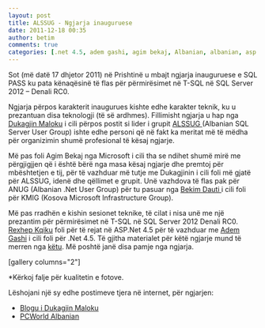 ```yaml
---
layout: post
title: ALSSUG - Ngjarja inauguruese
date: 2011-12-18 00:35
author: betim
comments: true
categories: [.net 4.5, adem gashi, agim bekaj, Albanian, albanian, asp.net 4.5, bekim dauti, betim drenica, denali, dukagjin maloku, Event, General, kosova, microsoft, prishtina, rexhep kqiku, sql server, Technology]
---
```

Sot (më datë 17 dhjetor 2011) në Prishtinë u mbajt ngjarja inauguruese e SQL PASS ku pata kënaqësinë të flas për përmirësimet në T-SQL në SQL Server 2012 – Denali RC0.<!--more-->

Ngjarja përpos karakterit inaugurues kishte edhe karakter teknik, ku u prezantuan disa teknologji (të së ardhmes). Fillimisht ngjarja u hap nga <a title="Dukagjin Maloku" href="https://twitter.com/#!/dugisql" target="_blank">Dukagjin Maloku</a> i cili përpos postit si lider i grupit <a title="ALSSUG" href="http://albania.sqlpass.org/" target="_blank">ALSSUG </a>(Albanian SQL Server User Group) ishte edhe personi që në fakt ka meritat më të mëdha për organizimin shumë profesional të kësaj ngjarje.

Më pas foli Agim Bekaj nga Microsoft i cili tha se ndihet shumë mirë me përgjigjjen që i është bërë nga masa kësaj ngjarje dhe premtoj për mbështetjen e tij, për të vazhduar më tutje me Dukagjinin i cili foli më gjatë për ALSSUG, idenë dhe qëllimet e grupit. Unë vazhdova të flas pak për ANUG (Albanian .Net User Group) për tu pasuar nga <a title="Bekim Dauti" href="https://twitter.com/#!/bekimdauti" target="_blank">Bekim Dauti </a>i cili foli për KMIG (Kosova Microsoft Infrastructure Group).

Më pas rradhën e kishin sesionet teknike, të cilat i nisa unë me një prezantim për përmirësimet në T-SQL në SQL Server 2012 Denali RC0. <a title="Rexhep Kqiku" href="https://twitter.com/#!/rkqiku" target="_blank">Rexhep Kqiku</a> foli për të rejat në ASP.Net 4.5 për të vazhduar me <a title="Adem Gashi" href="https://twitter.com/#!/dudemqe" target="_blank">Adem Gashi</a> i cili foli për .Net 4.5. Të gjitha materialet për këtë ngjarje mund të merren nga <a title="betim's public skydrive" href="https://skydrive.live.com/redir.aspx?cid=f1f9b83796f0eebc&amp;resid=F1F9B83796F0EEBC!1094&amp;parid=F1F9B83796F0EEBC!1020&amp;authkey=!ACQlZgQ8FA9yQHE" target="_blank">këtu</a>. Më poshtë janë disa pamje nga ngjarja.

[gallery columns="2"]

*Kërkoj falje për kualitetin e fotove.

Lëshojani një sy edhe postimeve tjera në internet, për ngjarjen:
<ul>
	<li><a title="Blogu i Dukagjin Maloku" href="http://www.sqlservercentral.com/blogs/dugi/2011/12/17/albanian-sql-server-users-group-first-meeting/" target="_blank">Blogu i Dukagjin Maloku</a></li>
	<li><a title="PCWorld Albanian" href="http://www.pcworld.al/lajmet/6035-Prurohet-grupi-Albanian-SQL-Server-Users-Group.html" target="_blank">PCWorld Albanian</a></li>
</ul>
&nbsp;
